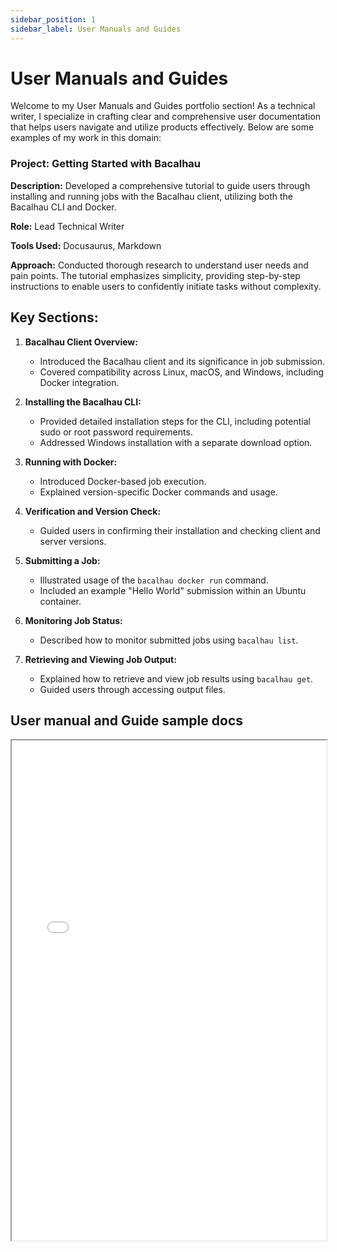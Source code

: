 ```yaml
---
sidebar_position: 1
sidebar_label: User Manuals and Guides
---
```



# User Manuals and Guides

Welcome to my User Manuals and Guides portfolio section! As a technical writer, I specialize in crafting clear and comprehensive user documentation that helps users navigate and utilize products effectively. Below are some examples of my work in this domain:

### Project: Getting Started with Bacalhau

**Description:** Developed a comprehensive tutorial to guide users through installing and running jobs with the Bacalhau client, utilizing both the Bacalhau CLI and Docker.

**Role:** Lead Technical Writer

**Tools Used:** Docusaurus, Markdown

**Approach:** Conducted thorough research to understand user needs and pain points. The tutorial emphasizes simplicity, providing step-by-step instructions to enable users to confidently initiate tasks without complexity.

## Key Sections:

1. **Bacalhau Client Overview:**
   - Introduced the Bacalhau client and its significance in job submission.
   - Covered compatibility across Linux, macOS, and Windows, including Docker integration.
   
2. **Installing the Bacalhau CLI:**
   - Provided detailed installation steps for the CLI, including potential sudo or root password requirements.
   - Addressed Windows installation with a separate download option.
   
3. **Running with Docker:**
   - Introduced Docker-based job execution.
   - Explained version-specific Docker commands and usage.
   
4. **Verification and Version Check:**
   - Guided users in confirming their installation and checking client and server versions.
   
5. **Submitting a Job:**
   - Illustrated usage of the `bacalhau docker run` command.
   - Included an example "Hello World" submission within an Ubuntu container.
   
6. **Monitoring Job Status:**
   - Described how to monitor submitted jobs using `bacalhau list`.
   
7. **Retrieving and Viewing Job Output:**
   - Explained how to retrieve and view job results using `bacalhau get`.
   - Guided users through accessing output files.
   

## User manual and Guide sample docs

<iframe width="100%" height="800" src="/img/pdf/Getting Started with Bacalhau.pdf"/>


If you're interested in collaborating on similar projects or would like more details, please don't hesitate to [contact me](mailto:favourkelvin17@gmail.com). I'm excited to discuss how I can contribute to your next user documentation endeavor!
